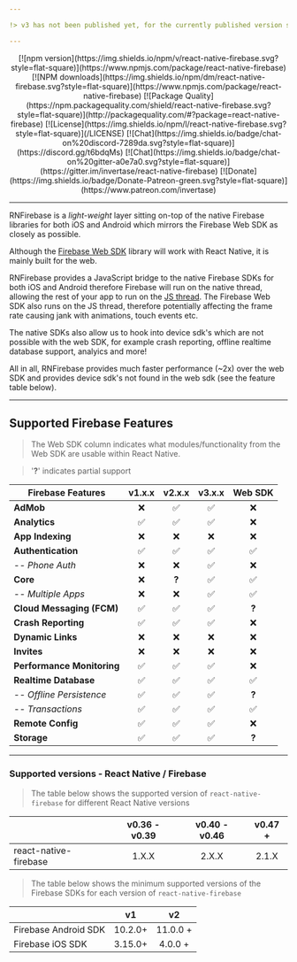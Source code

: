 ```yaml
---

!> v3 has not been published yet, for the currently published version see the [v2 docs](/v2/)

---
```


<div style="text-align: center;">
[![npm version](https://img.shields.io/npm/v/react-native-firebase.svg?style=flat-square)](https://www.npmjs.com/package/react-native-firebase)
[![NPM downloads](https://img.shields.io/npm/dm/react-native-firebase.svg?style=flat-square)](https://www.npmjs.com/package/react-native-firebase)
[![Package Quality](https://npm.packagequality.com/shield/react-native-firebase.svg?style=flat-square)](http://packagequality.com/#?package=react-native-firebase)
[![License](https://img.shields.io/npm/l/react-native-firebase.svg?style=flat-square)](/LICENSE)
[![Chat](https://img.shields.io/badge/chat-on%20discord-7289da.svg?style=flat-square)](https://discord.gg/t6bdqMs)
[![Chat](https://img.shields.io/badge/chat-on%20gitter-a0e7a0.svg?style=flat-square)](https://gitter.im/invertase/react-native-firebase)
[![Donate](https://img.shields.io/badge/Donate-Patreon-green.svg?style=flat-square)](https://www.patreon.com/invertase)
</div>

---


RNFirebase is a _light-weight_ layer sitting on-top of the native Firebase libraries for both iOS and Android which mirrors the Firebase Web SDK as closely as possible.

Although the [Firebase Web SDK](https://www.npmjs.com/package/firebase) library will work with React Native, it is mainly built for the web.

RNFirebase provides a JavaScript bridge to the native Firebase SDKs for both iOS and Android therefore Firebase will run on the native thread, allowing the rest of your app to run on the [JS thread](https://facebook.github.io/react-native/docs/performance.html#javascript-frame-rate). The Firebase Web SDK also runs on the JS thread, therefore potentially affecting the frame rate causing jank with animations, touch events etc.

The native SDKs also allow us to hook into device sdk's which are not possible with the web SDK, for example crash reporting, offline realtime database support, analyics and more!

All in all, RNFirebase provides much faster performance (~2x) over the web SDK and provides device sdk's not found in the web sdk (see the feature table below).

---

## Supported Firebase Features
> The Web SDK column indicates what modules/functionality from the Web SDK are usable within React Native.


> '**?**' indicates partial support

| Firebase Features      | v1.x.x  | v2.x.x  | v3.x.x | Web SDK |
| ---------------------- | :---: | :---: | :---: | :---: |
| **AdMob**                  | ❌ | ✅ | ✅ | ❌ |
| **Analytics**              | ✅ | ✅ | ✅ | ❌ |
| **App Indexing**           | ❌ | ❌ | ❌ | ❌ |
| **Authentication**         | ✅ | ✅ | ✅ | ✅ |
| _-- Phone Auth_            | ❌ | ❌ | ✅ | ❌ |
| **Core**                   | ❌ |**?**| ✅ | ✅ |
|  _-- Multiple Apps_        | ❌ | ❌ | ✅ | ✅ |
| **Cloud Messaging (FCM)**  | ✅ | ✅ | ✅ |**?**|
| **Crash Reporting**        | ✅ | ✅ | ✅ | ❌ |
| **Dynamic Links**          | ❌ | ❌ | ❌ | ❌ |
| **Invites**                | ❌ | ❌ | ❌ | ❌ |
| **Performance Monitoring** | ✅ | ✅ | ✅ | ❌ |
| **Realtime Database**      | ✅ | ✅ | ✅ | ✅ |
| _-- Offline Persistence_   | ✅ | ✅ | ✅ |**?**|
| _-- Transactions_          | ✅ | ✅ | ✅ | ✅ |
| **Remote Config**          | ✅ | ✅ | ✅ | ❌ |
| **Storage**                | ✅ | ✅ | ✅ |**?**|

---
### Supported versions - React Native / Firebase

> The table below shows the supported version of `react-native-firebase` for different React Native versions

|                                 | v0.36 - v0.39  | v0.40 - v0.46  | v0.47 +
| ------------------------------- | :---: | :---: | :---: |
| react-native-firebase           | 1.X.X | 2.X.X | 2.1.X |

> The table below shows the minimum supported versions of the Firebase SDKs for each version of `react-native-firebase`

|                        | v1  | v2  |
| ---------------------- | :---: | :---: |
| Firebase Android SDK   | 10.2.0+ | 11.0.0 + |
| Firebase iOS SDK       | 3.15.0+ | 4.0.0 +  |
